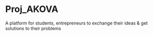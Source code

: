 # Proj_AKOVA
A platform for students, entrepreneurs to exchange their ideas &amp; get solutions to their problems
